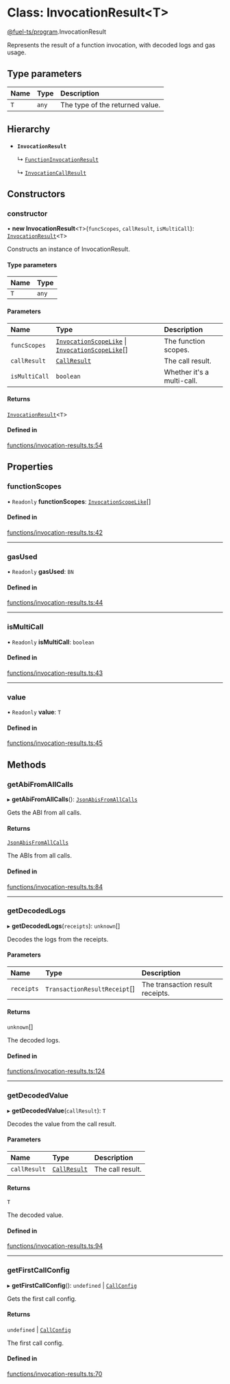 # Class: InvocationResult&lt;T\>

[@fuel-ts/program](/api/Program/index.md).InvocationResult

Represents the result of a function invocation, with decoded logs and gas usage.

## Type parameters

| Name | Type | Description |
| :------ | :------ | :------ |
| `T` | `any` | The type of the returned value. |

## Hierarchy

- **`InvocationResult`**

  ↳ [`FunctionInvocationResult`](/api/Program/FunctionInvocationResult.md)

  ↳ [`InvocationCallResult`](/api/Program/InvocationCallResult.md)

## Constructors

### constructor

• **new InvocationResult**&lt;`T`\>(`funcScopes`, `callResult`, `isMultiCall`): [`InvocationResult`](/api/Program/InvocationResult.md)&lt;`T`\>

Constructs an instance of InvocationResult.

#### Type parameters

| Name | Type |
| :------ | :------ |
| `T` | `any` |

#### Parameters

| Name | Type | Description |
| :------ | :------ | :------ |
| `funcScopes` | [`InvocationScopeLike`](/api/Program/index.md#invocationscopelike) \| [`InvocationScopeLike`](/api/Program/index.md#invocationscopelike)[] | The function scopes. |
| `callResult` | [`CallResult`](/api/Account/index.md#callresult) | The call result. |
| `isMultiCall` | `boolean` | Whether it's a multi-call. |

#### Returns

[`InvocationResult`](/api/Program/InvocationResult.md)&lt;`T`\>

#### Defined in

[functions/invocation-results.ts:54](https://github.com/FuelLabs/fuels-ts/blob/aa70d26b/packages/program/src/functions/invocation-results.ts#L54)

## Properties

### functionScopes

• `Readonly` **functionScopes**: [`InvocationScopeLike`](/api/Program/index.md#invocationscopelike)[]

#### Defined in

[functions/invocation-results.ts:42](https://github.com/FuelLabs/fuels-ts/blob/aa70d26b/packages/program/src/functions/invocation-results.ts#L42)

___

### gasUsed

• `Readonly` **gasUsed**: `BN`

#### Defined in

[functions/invocation-results.ts:44](https://github.com/FuelLabs/fuels-ts/blob/aa70d26b/packages/program/src/functions/invocation-results.ts#L44)

___

### isMultiCall

• `Readonly` **isMultiCall**: `boolean`

#### Defined in

[functions/invocation-results.ts:43](https://github.com/FuelLabs/fuels-ts/blob/aa70d26b/packages/program/src/functions/invocation-results.ts#L43)

___

### value

• `Readonly` **value**: `T`

#### Defined in

[functions/invocation-results.ts:45](https://github.com/FuelLabs/fuels-ts/blob/aa70d26b/packages/program/src/functions/invocation-results.ts#L45)

## Methods

### getAbiFromAllCalls

▸ **getAbiFromAllCalls**(): [`JsonAbisFromAllCalls`](/api/Account/index.md#jsonabisfromallcalls)

Gets the ABI from all calls.

#### Returns

[`JsonAbisFromAllCalls`](/api/Account/index.md#jsonabisfromallcalls)

The ABIs from all calls.

#### Defined in

[functions/invocation-results.ts:84](https://github.com/FuelLabs/fuels-ts/blob/aa70d26b/packages/program/src/functions/invocation-results.ts#L84)

___

### getDecodedLogs

▸ **getDecodedLogs**(`receipts`): `unknown`[]

Decodes the logs from the receipts.

#### Parameters

| Name | Type | Description |
| :------ | :------ | :------ |
| `receipts` | `TransactionResultReceipt`[] | The transaction result receipts. |

#### Returns

`unknown`[]

The decoded logs.

#### Defined in

[functions/invocation-results.ts:124](https://github.com/FuelLabs/fuels-ts/blob/aa70d26b/packages/program/src/functions/invocation-results.ts#L124)

___

### getDecodedValue

▸ **getDecodedValue**(`callResult`): `T`

Decodes the value from the call result.

#### Parameters

| Name | Type | Description |
| :------ | :------ | :------ |
| `callResult` | [`CallResult`](/api/Account/index.md#callresult) | The call result. |

#### Returns

`T`

The decoded value.

#### Defined in

[functions/invocation-results.ts:94](https://github.com/FuelLabs/fuels-ts/blob/aa70d26b/packages/program/src/functions/invocation-results.ts#L94)

___

### getFirstCallConfig

▸ **getFirstCallConfig**(): `undefined` \| [`CallConfig`](/api/Program/index.md#callconfig)

Gets the first call config.

#### Returns

`undefined` \| [`CallConfig`](/api/Program/index.md#callconfig)

The first call config.

#### Defined in

[functions/invocation-results.ts:70](https://github.com/FuelLabs/fuels-ts/blob/aa70d26b/packages/program/src/functions/invocation-results.ts#L70)
